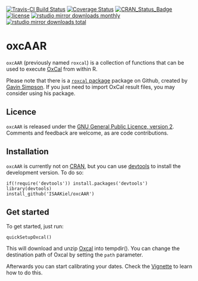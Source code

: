 [![Travis-CI Build
Status](https://travis-ci.org/ISAAKiel/oxcAAR.svg?branch=master)](https://travis-ci.org/ISAAKiel/oxcAAR)
[![Coverage
Status](https://img.shields.io/codecov/c/github/ISAAKiel/oxcAAR/master.svg)](https://codecov.io/github/ISAAKiel/oxcAAR?branch=master)
[![CRAN\_Status\_Badge](http://www.r-pkg.org/badges/version/oxcAAR)](http://cran.r-project.org/package=oxcAAR)
[![license](https://img.shields.io/badge/license-GPL%203-B50B82.svg)](https://www.r-project.org/Licenses/GPL-2)
[![rstudio mirror downloads
monthly](http://cranlogs.r-pkg.org/badges/oxcAAR)](http://cran.rstudio.com/web/packages/oxcAAR/index.html)
[![rstudio mirror downloads
total](http://cranlogs.r-pkg.org/badges/grand-total/oxcAAR)](http://cran.rstudio.com/web/packages/oxcAAR/index.html)

<!-- README.md is generated from README.Rmd. Please edit that file -->
oxcAAR
======

`oxcAAR` (previously named `roxcal`) is a collection of functions that
can be used to execute [OxCal](https://c14.arch.ox.ac.uk) from within R.

Please note that there is a [`roxcal`
package](https://github.com/gavinsimpson/roxcal) package on Github,
created by [Gavin Simpson](https://github.com/gavinsimpson). If you just
need to import OxCal result files, you may consider using his package.

Licence
-------

`oxcAAR` is released under the [GNU General Public Licence, version
2](http://www.r-project.org/Licenses/GPL-2). Comments and feedback are
welcome, as are code contributions.

Installation
------------

`oxcAAR` is currently not on [CRAN](http://cran.r-project.org/), but you
can use
[devtools](http://cran.r-project.org/web/packages/devtools/index.html)
to install the development version. To do so:

    if(!require('devtools')) install.packages('devtools')
    library(devtools)
    install_github('ISAAKiel/oxcAAR')

Get started
-----------

To get started, just run:

    quickSetupOxcal()

This will download and unzip
[Oxcal](https://c14.arch.ox.ac.uk/oxcal.html) into tempdir(). You can
change the destination path of Oxcal by setting the `path` parameter.

Afterwards you can start calibrating your dates. Check the
[Vignette](vignettes/basic-usage.Rmd) to learn how to do this.

